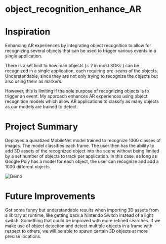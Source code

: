# object_recognition_enhance_AR

# Inspiration
Enhancing AR experiences by integrating object recognition to allow for recognizing several objects that can be used to trigger various events in a single application.

There is a set limit to how man objects (~ 2 in most SDKs ) can be recognized in a single application, each requiring pre-scans of the objects. Understandable, since they are not only trying to recognize the objects but also using them as markers.

However, this is limiting if the sole purpose of recognizing objects is to trigger an event. My approach enhances AR experiences using object recognition models which allow AR applications to classify as many objects as our models are trained to detect. 

# Project Summary

Deployed a qunatized MobileNet model trained to recognize 1000 classes of images. The model classifies each frame. The user then has the ability to add 3D assets of the recognized object into the scene without being limited by a set number of objects to track per application. In this case, as long as Google Poly has a model for each object, the user can recognize and add a 1000 different objects. 

![Demo](ObjectRecognitionAR-Demo.gif)

# Future Improvements
Got some funny but understandable results when importing 3D assets from a library at runtime, like getting back a Nintendo Switch instead of a light switch. Something that could be improved with more refined searches.
If we make use of object detection and detect multiple objects in a frame with respect to others, we will be able to spawn certain 3D objects at more precise locations.
